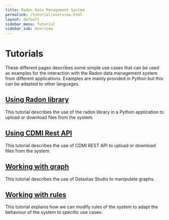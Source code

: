 ```yaml
---
title: Radon Data Management System
permalink: /tutorial/overview.html
layout: default
sidebar_menu: Tutorial
sidebar_sub: Overview
---
```


# Tutorials

These different pages describes some simple use cases that can be used as
examples for the interaction with the Radon data management system from
different applications. Examples are mainly provided in Python but this can be 
adapted to other languages.

## [Using Radon library](/tutorial/radon_lib.html)

This tutorial describes the use of the radon library in a Python application to
upload or download files from the system.


## [Using CDMI Rest API](/tutorial/cdmi.html)

This tutorial describes the use of CDMI REST API to upload or download files
from the system.


## [Working with graph](/tutorial/graph.html)

This tutorial describes the use of Datastax Studio to manipulate graphs.


## [Working with rules](/tutorial/rules.html)

This tutorial explains how we can modify rules of the system to adapt the 
behaviour of the system to specific use cases.



